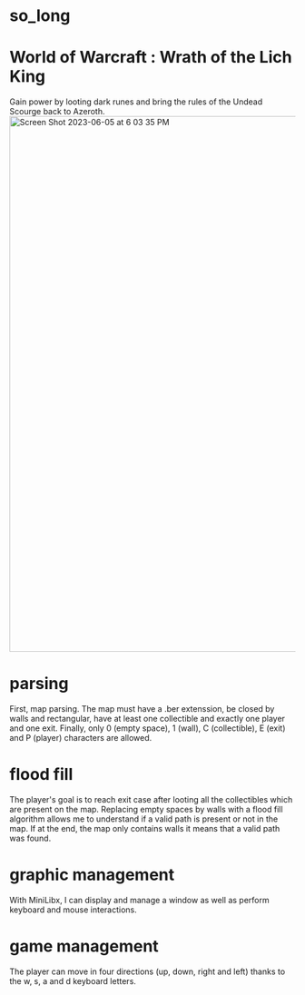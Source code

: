 # so_long
# World of Warcraft : Wrath of the Lich King
Gain power by looting dark runes and bring the rules of the Undead Scourge back to Azeroth.
<img width="944" alt="Screen Shot 2023-06-05 at 6 03 35 PM" src="https://github.com/gt-serst/so_long/assets/81758850/762d400d-fb83-47c5-b8f0-b1d170a80536">

# parsing
First, map parsing. The map must have a .ber extenssion, be closed by walls and rectangular, have at least one collectible and exactly one player and one exit. Finally, only 0 (empty space), 1 (wall), C (collectible), E (exit) and P (player) characters are allowed.
# flood fill
The player's goal is to reach exit case after looting all the collectibles which are present on the map. Replacing empty spaces by walls with a flood fill algorithm allows me to understand if a valid path is present or not in the map. If at the end, the map only contains walls it means that a valid path was found.
# graphic management
With MiniLibx, I can display and manage a window as well as perform keyboard and mouse interactions.
# game management
The player can move in four directions (up, down, right and left) thanks to the w, s, a and d keyboard letters.
